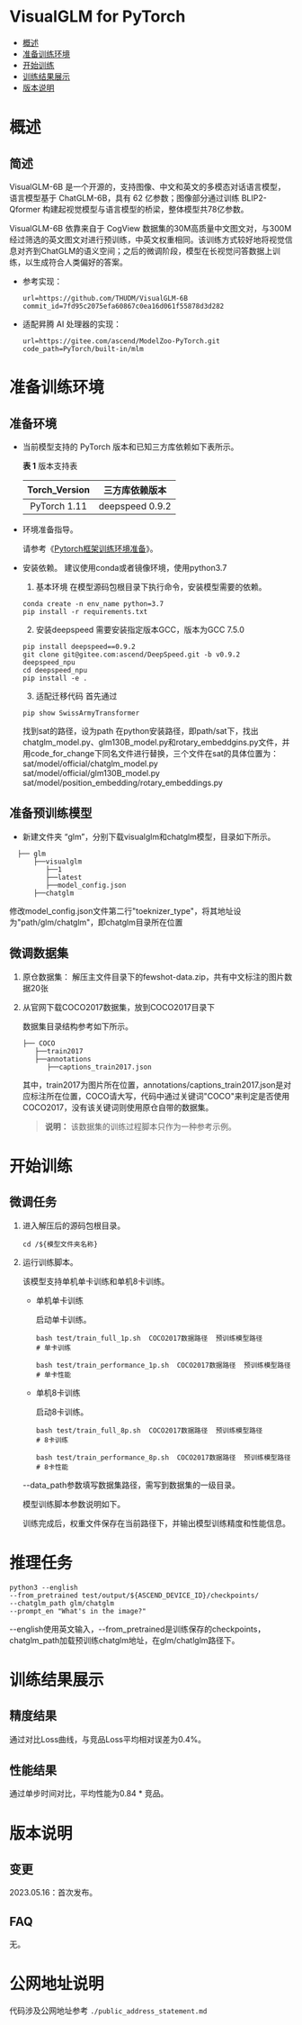 # VisualGLM for PyTorch

-   [概述](概述.md)
-   [准备训练环境](准备训练环境.md)
-   [开始训练](开始训练.md)
-   [训练结果展示](训练结果展示.md)
-   [版本说明](版本说明.md)



# 概述

## 简述

VisualGLM-6B 是一个开源的，支持图像、中文和英文的多模态对话语言模型，语言模型基于 ChatGLM-6B，具有 62 亿参数；图像部分通过训练 BLIP2-Qformer 构建起视觉模型与语言模型的桥梁，整体模型共78亿参数。

VisualGLM-6B 依靠来自于 CogView 数据集的30M高质量中文图文对，与300M经过筛选的英文图文对进行预训练，中英文权重相同。该训练方式较好地将视觉信息对齐到ChatGLM的语义空间；之后的微调阶段，模型在长视觉问答数据上训练，以生成符合人类偏好的答案。

- 参考实现：

  ```
  url=https://github.com/THUDM/VisualGLM-6B
  commit_id=7fd95c2075efa60867c0ea16d061f55878d3d282
  ```

- 适配昇腾 AI 处理器的实现：

  ```
  url=https://gitee.com/ascend/ModelZoo-PyTorch.git
  code_path=PyTorch/built-in/mlm
  ```


# 准备训练环境

## 准备环境

- 当前模型支持的 PyTorch 版本和已知三方库依赖如下表所示。

  **表 1**  版本支持表

  | Torch_Version      | 三方库依赖版本                                 |
  | :--------: | :----------------------------------------------------------: |
  | PyTorch 1.11 | deepspeed 0.9.2 |
  
- 环境准备指导。

  请参考《[Pytorch框架训练环境准备](https://www.hiascend.com/document/detail/zh/ModelZoo/pytorchframework/ptes)》。
  
- 安装依赖。
  建议使用conda或者镜像环境，使用python3.7

  1. 基本环境
  在模型源码包根目录下执行命令，安装模型需要的依赖。
  ```
  conda create -n env_name python=3.7
  pip install -r requirements.txt

  ```
  2. 安装deepspeed
  需要安装指定版本GCC，版本为GCC 7.5.0

  ```
  pip install deepspeed==0.9.2
  git clone git@gitee.com:ascend/DeepSpeed.git -b v0.9.2 deepspeed_npu
  cd deepspeed_npu
  pip install -e .

  ```

  3. 适配迁移代码
  首先通过
  ```
  pip show SwissArmyTransformer
  ```
  找到sat的路径，设为path
  在python安装路径，即path/sat下，找出chatglm_model.py、glm130B_model.py和rotary_embeddgins.py文件，并用code_for_change下同名文件进行替换，三个文件在sat的具体位置为：
  sat/model/official/chatglm_model.py
  sat/model/official/glm130B_model.py
  sat/model/position_embedding/rotary_embeddings.py

## 准备预训练模型

- 新建文件夹 “glm”，分别下载visualglm和chatglm模型，目录如下所示。
```
  ├── glm
      ├──visualglm
         ├──1
         ├──latest
         ├──model_config.json
      ├──chatglm 
```
修改model_config.json文件第二行"toeknizer_type"，将其地址设为"path/glm/chatglm"，即chatglm目录所在位置

## 微调数据集

1. 原仓数据集：
   解压主文件目录下的fewshot-data.zip，共有中文标注的图片数据20张

2. 从官网下载COCO2017数据集，放到COCO2017目录下

   数据集目录结构参考如下所示。
   
   ```
   ├── COCO
      ├──train2017   
      ├──annotations
         ├──captions_train2017.json
   ```
   其中，train2017为图片所在位置，annotations/captions_train2017.json是对应标注所在位置，COCO请大写，代码中通过关键词"COCO"来判定是否使用COCO2017，没有该关键词则使用原仓自带的数据集。
   > **说明：** 
   >该数据集的训练过程脚本只作为一种参考示例。

# 开始训练

## 微调任务

1. 进入解压后的源码包根目录。

   ```
   cd /${模型文件夹名称}
   ```

2. 运行训练脚本。

   该模型支持单机单卡训练和单机8卡训练。

   - 单机单卡训练

     启动单卡训练。

     ```
     bash test/train_full_1p.sh  COCO2017数据路径  预训练模型路径       # 单卡训练
     
     bash test/train_performance_1p.sh  COCO2017数据路径  预训练模型路径       # 单卡性能
     ```
     
   - 单机8卡训练

     启动8卡训练。
     ```
     bash test/train_full_8p.sh  COCO2017数据路径  预训练模型路径       # 8卡训练
     
     bash test/train_performance_8p.sh  COCO2017数据路径  预训练模型路径       # 8卡性能
     ```
     
     
   
   --data_path参数填写数据集路径，需写到数据集的一级目录。

   模型训练脚本参数说明如下。
   
   
   训练完成后，权重文件保存在当前路径下，并输出模型训练精度和性能信息。

# 推理任务
```
python3 --english 
--from_pretrained test/output/${ASCEND_DEVICE_ID}/checkpoints/ 
--chatglm_path glm/chatglm 
--prompt_en "What's in the image?"
```
--english使用英文输入，--from_pretrained是训练保存的checkpoints，chatglm_path加载预训练chatglm地址，在glm/chatlglm路径下。

# 训练结果展示

## 精度结果
通过对比Loss曲线，与竞品Loss平均相对误差为0.4%。





## 性能结果
通过单步时间对比，平均性能为0.84 * 竞品。



# 版本说明

## 变更

2023.05.16：首次发布。

## FAQ

无。

# 公网地址说明

代码涉及公网地址参考 ```./public_address_statement.md```